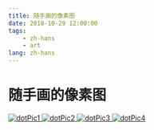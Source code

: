 ```yaml
---
title: 随手画的像素图
date: 2018-10-29 12:00:00
tags:
    - zh-hans
    - art
lang: zh-hans
---
```


# 随手画的像素图

<div id="gallery">
    <a href="https://cdn.brightgames.top/wp-content/uploads/2018/10/dotpict_20181029_214314.png">
        <img src="https://cdn.brightgames.top/wp-content/uploads/2018/10/dotpict_20181029_214314.png" alt="dotPic1">
    </a>
    <a href="https://cdn.brightgames.top/wp-content/uploads/2018/10/dotpict_20181029_214256.png">
        <img src="https://cdn.brightgames.top/wp-content/uploads/2018/10/dotpict_20181029_214256.png" alt="dotPic2">
    </a>
    <a href="https://cdn.brightgames.top/wp-content/uploads/2018/10/dotpict_20181029_214302.png">
        <img src="https://cdn.brightgames.top/wp-content/uploads/2018/10/dotpict_20181029_214302.png" alt="dotPic3">
    </a>
    <a href="https://cdn.brightgames.top/wp-content/uploads/2019/01/TIM%E5%9B%BE%E7%89%8720190126155537.png">
        <img src="https://cdn.brightgames.top/wp-content/uploads/2019/01/TIM%E5%9B%BE%E7%89%8720190126155537.png" alt="dotPic4">
    </a>
</div>

<script>
    lightGallery(document.getElementById('gallery'),
    {
        thumbnail: true
    });
</script>
